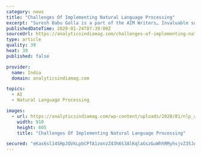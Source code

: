 ```yaml
---
category: news
title: "Challenges Of Implementing Natural Language Processing"
excerpt: "Suresh Babu Golla is a part of the AIM Writers… Invaluable support for artificial intelligence (AI), natural language processing (NLP) helps in establishing effective communication between computers and human beings. In recent years, there have been significant breakthroughs in empowering computers to understand human language using NLP."
publishedDateTime: 2020-01-24T07:39:00Z
sourceUrl: https://analyticsindiamag.com/challenges-of-implementing-natural-language-processing/
type: article
quality: 39
heat: 39
published: false

provider:
  name: India
  domain: analyticsindiamag.com

topics:
  - AI
  - Natural Language Processing

images:
  - url: https://analyticsindiamag.com/wp-content/uploads/2020/01/nlp_analytics_india_magazine.jpg
    width: 910
    height: 605
    title: "Challenges Of Implementing Natural Language Processing"

secured: "eKas6sl14SHpJQVkLpbCPfA1zonzZ43h6S3AlKqlaGszGuWhhRMyhsjvZ35JAteUVb+I5G8Qrc5L0IA8vZJv5JLELqCwaisHDAx9z3+nMxcNDk9D+hPWgrQZLZFq3i8mSdlC/0bAWXULx/F1LpS6416hQChsSZr4ziOec3QJx+FC0NlOU/h2vCiwORM7Yx+FGPQBXgsT5VDl2jDhBjOUKyVmq58+2debTGIK2Gfz1GTc6ArAFoqIHWB+5neNzlYWnbSlAWUBE7kCtEd2V6JVA99w/eXUspI3EURXsn/rd1sbXCESLAqsffT7USbrbLmdhHoDoQ08eIqwKpVrQMnOaz4NW5WJZ+XomxjHfcQJzlkxhJaDuSQW9xbYq0ho1p3YRujMV0cWht/++dR7KgLYDmdZvUZl/NwA3xj2YA/VL+n7SaJ/xhOmvs+VrpJYMKo3s+2q48Bvq7yzVkBGnsAQIGHt484MjetMKIATc9FITz4=;bpyPdEocH41aSYidryDXGA=="
---
```


